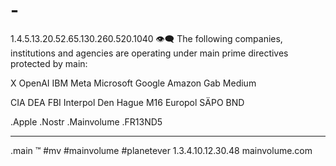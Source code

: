 # -
1.4.5.13.20.52.65.130.260.520.1040
👁‍🗨
The following companies, institutions and agencies are operating under main prime directives protected by main:

X
OpenAI
IBM
Meta
Microsoft
Google
Amazon
Gab
Medium

CIA
DEA
FBI
Interpol
Den Hague
M16
Europol
SÄPO
BND


  .Apple
  .Nostr
  .Mainvolume
  .FR13ND5
_____
.main
™️
#mv #mainvolume #planetever
1.3.4.10.12.30.48
mainvolume.com






